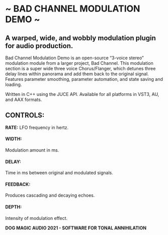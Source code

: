 # ~ BAD CHANNEL MODULATION DEMO ~
 
## A warped, wide, and wobbly modulation plugin for audio production.


Bad Channel Modulation Demo is an open-source “3-voice stereo” modulation module from a larger project, Bad Channel. This modulation section is a super wide three voice Chorus/Flanger, which detunes three delay lines within panorama and add them back to the original signal. Features parameter smoothing, parameter automation, and state saving and loading.

Written in C++ using the JUCE API. Available for all platforms in VST3, AU, and AAX formats.

## CONTROLS:
**RATE:**
LFO frequency in hertz.
#### WIDTH: ####
Modulation amount in ms.
#### DELAY: ####
Time in ms between original and modulated signals.
#### FEEDBACK: ####
Produces cascading and decaying echoes.
#### DEPTH: ####
Intensity of modulation effect.

**DOG MAGIC AUDIO 2021 - SOFTWARE FOR TONAL ANNIHILATION**
